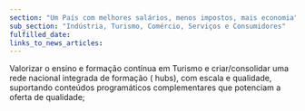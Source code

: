 ```yaml
---
section: "Um País com melhores salários, menos impostos, mais economia"
sub_section: "Indústria, Turismo, Comércio, Serviços e Consumidores"
fulfilled_date:
links_to_news_articles:
---
```


Valorizar o ensino e formação contínua em Turismo e criar/consolidar uma rede nacional integrada de formação ( hubs), com escala e qualidade, suportando conteúdos programáticos complementares que potenciam a oferta de qualidade;